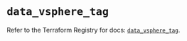 # `data_vsphere_tag`

Refer to the Terraform Registry for docs: [`data_vsphere_tag`](https://registry.terraform.io/providers/hashicorp/vsphere/2.11.1/docs/data-sources/tag).
